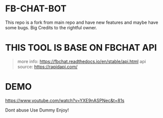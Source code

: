 # FB-CHAT-BOT
This repo is a fork from main repo and have new features and maybe have some bugs. Big Credits to the rightful owner.


# THIS TOOL IS BASE ON FBCHAT API
> more info: https://fbchat.readthedocs.io/en/stable/api.html
> api source: https://rapidapi.com/

# DEMO
https://www.youtube.com/watch?v=YXE9nASPNec&t=81s


Dont abuse
Use Dummy
Enjoy!

